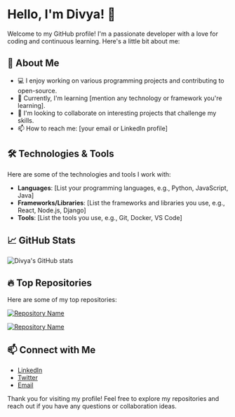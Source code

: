 # Hello, I'm Divya! 👋

Welcome to my GitHub profile! I'm a passionate developer with a love for coding and continuous learning. Here's a little bit about me:

## 🚀 About Me

- 💻 I enjoy working on various programming projects and contributing to open-source.
- 🌱 Currently, I'm learning [mention any technology or framework you're learning].
- 👯 I'm looking to collaborate on interesting projects that challenge my skills.
- 📫 How to reach me: [your email or LinkedIn profile]

## 🛠️ Technologies & Tools

Here are some of the technologies and tools I work with:

- **Languages**: [List your programming languages, e.g., Python, JavaScript, Java]
- **Frameworks/Libraries**: [List the frameworks and libraries you use, e.g., React, Node.js, Django]
- **Tools**: [List the tools you use, e.g., Git, Docker, VS Code]

## 📈 GitHub Stats

![Divya's GitHub stats](https://github-readme-stats.vercel.app/api?username=divya2698&show_icons=true&theme=radical)

## 🔥 Top Repositories

Here are some of my top repositories:

[![Repository Name](https://github-readme-stats.vercel.app/api/pin/?username=divya2698&repo=repository-name&theme=radical)](https://github.com/divya2698/repository-name)

[![Repository Name](https://github-readme-stats.vercel.app/api/pin/?username=divya2698&repo=repository-name&theme=radical)](https://github.com/divya2698/repository-name)

## 📫 Connect with Me

- [LinkedIn](https://www.linkedin.com/in/your-linkedin-profile)
- [Twitter](https://twitter.com/your-twitter-handle)
- [Email](mailto:your-email@example.com)

Thank you for visiting my profile! Feel free to explore my repositories and reach out if you have any questions or collaboration ideas.
